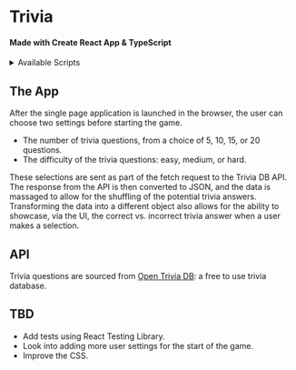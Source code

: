 # Trivia

#### Made with Create React App & TypeScript

<details>
<summary> Available Scripts </summary>
In the project directory, you can run:

### `npm start`

Runs the app in the development mode.
Open [http://localhost:3000](http://localhost:3000) to view it in the browser.

The page will reload if you make edits.
You will also see any lint errors in the console.

### `npm test`

Launches the test runner in the interactive watch mode.
See the section about [running tests](https://facebook.github.io/create-react-app/docs/running-tests) for more information.

## Learn More

This project was bootstrapped with [Create React App](https://github.com/facebook/create-react-app).
You can learn more in the [Create React App documentation](https://facebook.github.io/create-react-app/docs/getting-started).
To learn React, check out the [React documentation](https://reactjs.org/).

</details>

## The App

After the single page application is launched in the browser, the user can choose two settings before starting the game.

- The number of trivia questions, from a choice of 5, 10, 15, or 20 questions.
- The difficulty of the trivia questions: easy, medium, or hard.

These selections are sent as part of the fetch request to the Trivia DB API. The response from the API is then converted to JSON, and the data is massaged to allow for the shuffling of the potential trivia answers. Transforming the data into a different object also allows for the ability to showcase, via the UI, the correct vs. incorrect trivia answer when a user makes a selection.

## API

Trivia questions are sourced from [Open Trivia DB](https://opentdb.com/): a free to use trivia database.

## TBD

- Add tests using React Testing Library.
- Look into adding more user settings for the start of the game.
- Improve the CSS.
